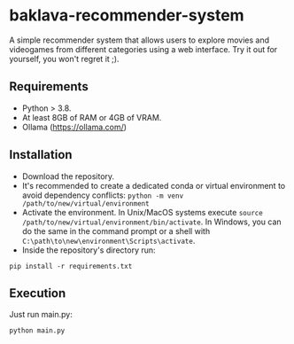 # baklava-recommender-system
A simple recommender system that allows users to explore movies and videogames from different categories using a web interface.
Try it out for yourself, you won't regret it ;).
## Requirements
- Python > 3.8.
- At least 8GB of RAM or 4GB of VRAM.
- Ollama (https://ollama.com/)
## Installation
- Download the repository.
- It's recommended to create a dedicated conda or virtual environment to avoid dependency conflicts:
```python -m venv /path/to/new/virtual/environment```
- Activate the environment. In Unix/MacOS systems execute ```source /path/to/new/virtual/environment/bin/activate```. In Windows, you can do the same in the command prompt or a shell with ```C:\path\to\new\environment\Scripts\activate```.
- Inside the repository's directory run:
```
pip install -r requirements.txt
```
## Execution
Just run main.py:
```
python main.py
```
